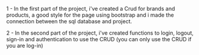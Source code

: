 1 - In the first part of the project, i've created a Crud for brands and products, a good style for the page using bootstrap and i made the connection between the sql database and project.

2 - In the second part of the project, i've created functions to login, logout, sign-in and authentication to use the CRUD (you can only use the CRUD if you are log-in)
